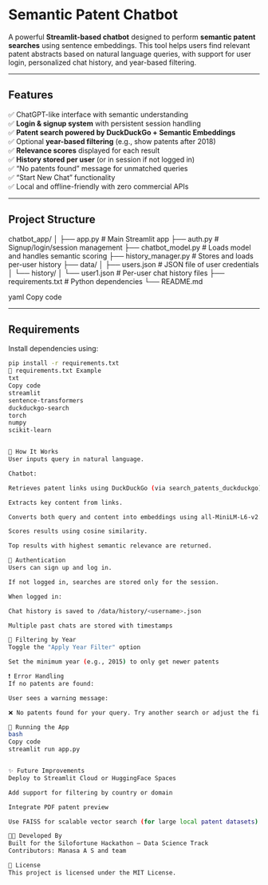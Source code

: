 # Semantic Patent Chatbot

A powerful **Streamlit-based chatbot** designed to perform **semantic patent searches** using sentence embeddings. This tool helps users find relevant patent abstracts based on natural language queries, with support for user login, personalized chat history, and year-based filtering.

---

## Features

✅ ChatGPT-like interface with semantic understanding  
✅ **Login & signup system** with persistent session handling  
✅ **Patent search powered by DuckDuckGo + Semantic Embeddings**  
✅ Optional **year-based filtering** (e.g., show patents after 2018)  
✅ **Relevance scores** displayed for each result  
✅ **History stored per user** (or in session if not logged in)  
✅ “No patents found” message for unmatched queries  
✅ “Start New Chat” functionality  
✅ Local and offline-friendly with zero commercial APIs

---

## Project Structure

chatbot_app/
│
├── app.py # Main Streamlit app
├── auth.py # Signup/login/session management
├── chatbot_model.py # Loads model and handles semantic scoring
├── history_manager.py # Stores and loads per-user history
├── data/
│ ├── users.json # JSON file of user credentials
│ └── history/
│ └── user1.json # Per-user chat history files
├── requirements.txt # Python dependencies
└── README.md

yaml
Copy code

---

## Requirements

Install dependencies using:

```bash
pip install -r requirements.txt
🔧 requirements.txt Example
txt
Copy code
streamlit
sentence-transformers
duckduckgo-search
torch
numpy
scikit-learn


🧠 How It Works
User inputs query in natural language.

Chatbot:

Retrieves patent links using DuckDuckGo (via search_patents_duckduckgo).

Extracts key content from links.

Converts both query and content into embeddings using all-MiniLM-L6-v2.

Scores results using cosine similarity.

Top results with highest semantic relevance are returned.

🔐 Authentication
Users can sign up and log in.

If not logged in, searches are stored only for the session.

When logged in:

Chat history is saved to /data/history/<username>.json

Multiple past chats are stored with timestamps

📅 Filtering by Year
Toggle the "Apply Year Filter" option

Set the minimum year (e.g., 2015) to only get newer patents

❗ Error Handling
If no patents are found:

User sees a warning message:

❌ No patents found for your query. Try another search or adjust the filter.

🏁 Running the App
bash
Copy code
streamlit run app.py


✨ Future Improvements
Deploy to Streamlit Cloud or HuggingFace Spaces

Add support for filtering by country or domain

Integrate PDF patent preview

Use FAISS for scalable vector search (for large local patent datasets)

👩‍💻 Developed By
Built for the Silofortune Hackathon – Data Science Track
Contributors: Manasa A S and team

📄 License
This project is licensed under the MIT License.
